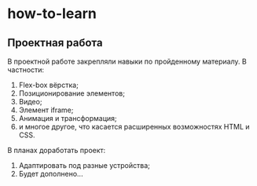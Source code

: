 # how-to-learn

## Проектная работа

В проектной работе закрепляли навыки по пройденному материалу. В частности:

1. Flex-box вёрстка;
2. Позиционирование элементов;
3. Видео;
4. Элемент iframe;
5. Анимация и трансформация;
6. и многое другое, что касается расширенных возможностях HTML и CSS.

В планах доработать проект:

1. Адаптировать под разные устройства;
2. Будет дополнено...

